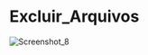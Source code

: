 # Excluir_Arquivos

![Screenshot_8](https://user-images.githubusercontent.com/76075516/159732299-247aaf5c-7771-47f5-b2f2-13a603797990.png)

